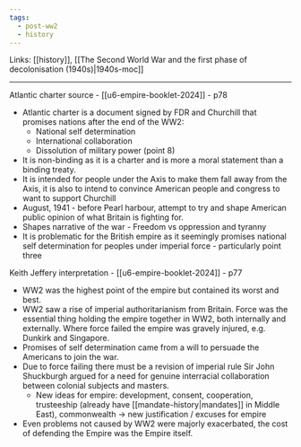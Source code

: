 ```yaml
---
tags:
  - post-ww2
  - history
---
```

Links: [[history]], [[The Second World War and the first phase of decolonisation (1940s)|1940s-moc]]

***

Atlantic charter source - [[u6-empire-booklet-2024]] - p78

- Atlantic charter is a document signed by FDR and Churchill that promises nations after the end of the WW2:
	- National self determination
	- International collaboration
	- Dissolution of military power (point 8)
- It is non-binding as it is a charter and is more a moral statement than a binding treaty.
- It is intended for people under the Axis to make them fall away from the Axis, it is also to intend to convince American people and congress to want to support Churchill
- August, 1941 - before Pearl harbour, attempt to try and shape American public opinion of what Britain is fighting for. 
- Shapes narrative of the war - Freedom vs oppression and tyranny
- It is problematic for the British empire as it seemingly promises national self determination for peoples under imperial force - particularly point three

Keith Jeffery interpretation - [[u6-empire-booklet-2024]] - p77

- WW2 was the highest point of the empire but contained its worst and best. 
- WW2 saw a rise of imperial authoritarianism from Britain. Force was the essential thing holding the empire together in WW2, both internally and externally. Where force failed the empire was gravely injured, e.g. Dunkirk and Singapore. 
- Promises of self determination came from a will to persuade the Americans to join the war. 
- Due to force failing there must be a revision of imperial rule Sir John Shuckburgh argued for a need for genuine interracial collaboration between colonial subjects and masters. 
	- New ideas for empire: development, consent, cooperation, trusteeship (already have [[mandate-history|mandates]] in Middle East), commonwealth -> new justification / excuses for empire
- Even problems not caused by WW2 were majorly exacerbated, the cost of defending the Empire was the Empire itself. 